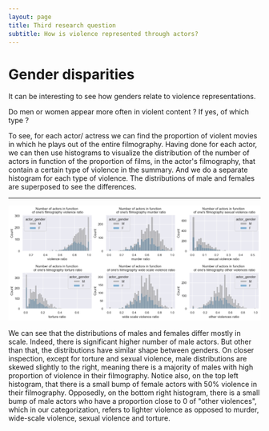 ```yaml
---
layout: page
title: Third research question
subtitle: How is violence represented through actors?
---
```

# Gender disparities

It can be interesting to see how genders relate to violence representations. 

Do men or women appear more often in violent content ? If yes, of which type ? 

To see, for each actor/ actress we can find the proportion of violent movies in which he plays out of the entire
filmography. Having done for each actor, we can then use histograms to visualize the distribution of the number of actors in function 
of the proportion of films, in the actor's filmography, that contain a certain type of violence in the summary. And we do a separate histogram
for each type of violence. The distributions of male and females are superposed to see the differences. 

* * *

![gender disparities](assets/img/gender_analysis.png)

We can see that the distributions of males and females differ mostly in scale. Indeed, there is significant higher number of male
actors. But other than that, the distributions have similar shape between genders. On closer inspection, except for torture and sexual violence,
male distributions are skewed slightly to the right, meaning there is a majority of males with high proportion of violence in their filmography.
Notice also, on the top left histogram, that there is a small bump of female actors with 50% violence in their filmography. 
Opposedly, on the bottom right histogram, there is a small bump of male actors who have a proportion close to 0 of "other violences",
which in our categorization, refers to lighter violence as opposed to murder, wide-scale violence, sexual violence and torture.